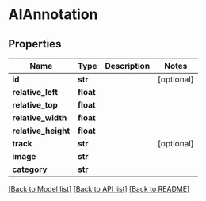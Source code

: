 # AIAnnotation

## Properties

Name | Type | Description | Notes
------------ | ------------- | ------------- | -------------
**id** | **str** |  | [optional] 
**relative_left** | **float** |  | 
**relative_top** | **float** |  | 
**relative_width** | **float** |  | 
**relative_height** | **float** |  | 
**track** | **str** |  | [optional] 
**image** | **str** |  | 
**category** | **str** |  | 

[[Back to Model list]](../#documentation-for-models) [[Back to API list]](../#documentation-for-api-endpoints) [[Back to README]](../)


